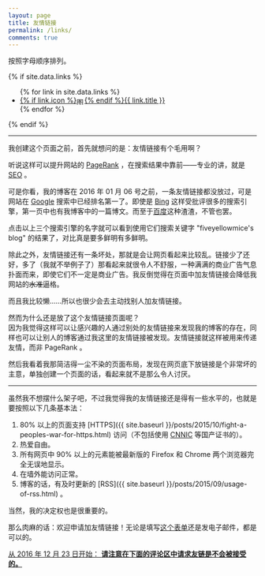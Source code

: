 ```yaml
---
layout: page
title: 友情链接
permalink: /links/
comments: true
---
```


按照字母顺序排列。

{% if site.data.links %}
<ul>
{% for link in site.data.links %}
<li><a href="{{ link.url }}">{% if link.icon %}<img src="{{ link.icon | url_proxy }}" alt="图标" width="16" height="16" style="vertical-align: middle">{% endif %}{{ link.title }}</a></li>
{% endfor %}
</ul>
{% endif %}

----------------

我创建这个页面之前，首先就想问的是：友情链接有个毛用啊？

听说这样可以提升网站的 [PageRank](https://zh.wikipedia.org/wiki/PageRank) ，在搜索结果中靠前——专业的讲，就是 [SEO](https://zh.wikipedia.org/wiki/%E6%90%9C%E5%B0%8B%E5%BC%95%E6%93%8E%E6%9C%80%E4%BD%B3%E5%8C%96) 。

可是你看，我的博客在 2016 年 01 月 06 号之前，一条友情链接都没放过，可是网站在 [Google](https://www.google.com/?gfe_rd=cr&ei=PdoiVunOBaju8wejm4GYAg&gws_rd=ssl,cr&fg=1#q=fiveyellowmice%27s+blog) 搜索中已经排名第一了。即使是 [Bing](https://www.bing.com/search?q=fiveyellowmice%27s+blog&go=Submit&qs=n&form=QBLH&pq=fiveyellowmice%27s+blog&sc=0-7&sp=-1&sk=&cvid=68947c987fb04062b31ce0b930e29295) 这样受批评很多的搜索引擎，第一页中也有我博客中的一篇博文。而至于[百度](https://www.baidu.com/s?ie=utf-8&f=8&rsv_bp=1&rsv_idx=1&tn=baidu&wd=fiveyellowmice%27s%20blog&oq=fiveywllowmice%26%2339%3Bs%20blog&rsv_pq=baa5af4e0007ebee&rsv_t=e7ec5XlK6HEeKfblbfLuEnYGYZ7YEpehkbAHi2MOSjcXLQAUAtIgZCMBSBo&rsv_enter=1&inputT=814&rsv_sug3=12&rsv_sug1=1&rsv_sug2=0&rsv_sug4=1571&rsv_sug=1)这种渣渣，不管也罢。

点击以上三个搜索引擎的名字就可以看到使用它们搜索关键字 "fiveyellowmice's blog" 的结果了，对比真是要多鲜明有多鲜明。

除此之外，友情链接还有一条坏处，那就是会让网页看起来比较乱。链接少了还好，多了（我就不举例子了）那看起来就很令人不舒服，一种满满的商业广告气息扑面而来，即使它们不一定是商业广告。我反倒觉得在页面中加友情链接会降低我网站的<del>水准</del>逼格。

而且我比较懒……所以也很少会去主动找别人加友情链接。

然而为什么还是放了这个友情链接页面呢？  
因为我觉得这样可以让感兴趣的人通过别处的友情链接来发现我的博客的存在，同样也可以让别人的博客通过我这里的友情链接被发现。友情链接就这样被用来传递友情，而非 PageRank 。

然后我看着我那简洁得一尘不染的页面布局，发现在网页底下放链接是个非常坏的主意，单独创建一个页面的话，看起来就不是那么令人讨厌。

-------------------

虽然我不想摆什么架子吧，不过我觉得我的友情链接还是得有一些水平的，也就是要按照以下几条基本法：

1.	80% 以上的页面支持 [HTTPS]({{ site.baseurl }}/posts/2015/10/fight-a-peoples-war-for-https.html) 访问（不包括使用 [CNNIC](https://program-think.blogspot.com/2010/02/about-cnnic.html) 等国产证书的）。
2.	热爱自由。
3.	所有网页中 90% 以上的元素能被最新版的 Firefox 和 Chrome 两个浏览器完全无误地显示。
4.	在墙外能访问正常。
5.	博客的话，有及时更新的 [RSS]({{ site.baseurl }}/posts/2015/09/usage-of-rss.html) 。

当然，我的决定权也是很重要的。

那么肉麻的话：欢迎申请加友情链接！无论是填写[这个表单](https://goo.gl/forms/4nYBJmB978u6Beiz2)还是发电子邮件，都是可以的。

<ins>从 2016 年 12 月 23 日开始： **请注意在下面的评论区中请求友链是不会被接受的。** </ins>
